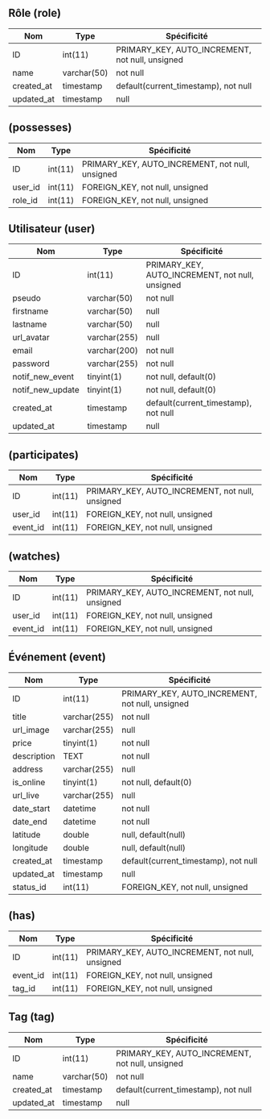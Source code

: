 ## Rôle (role)
 
| Nom | Type | Spécificité |
| -- | -- | -- |
| ID | int(11) | PRIMARY_KEY, AUTO_INCREMENT, not null, unsigned |
| name | varchar(50) | not null |
| created_at | timestamp | default(current_timestamp), not null |
| updated_at | timestamp | null |
 
 
## (possesses)
 
| Nom | Type | Spécificité |
| -- | -- | -- |
| ID | int(11) | PRIMARY_KEY, AUTO_INCREMENT, not null, unsigned |
| user_id | int(11) | FOREIGN_KEY, not null, unsigned |
| role_id | int(11) | FOREIGN_KEY, not null, unsigned |
 
 
## Utilisateur (user)
 
| Nom | Type | Spécificité |
| -- | -- | -- |
| ID | int(11) | PRIMARY_KEY, AUTO_INCREMENT, not null, unsigned |
| pseudo | varchar(50) | not null |
| firstname | varchar(50) | null |
| lastname | varchar(50) | null |
| url_avatar | varchar(255) | null |
| email | varchar(200) | not null |
| password | varchar(255) | not null |
| notif_new_event | tinyint(1) |  not null, default(0) |
| notif_new_update | tinyint(1) |  not null, default(0) |
| created_at | timestamp | default(current_timestamp), not null |
| updated_at | timestamp | null |
 
 
## (participates)
 
| Nom | Type | Spécificité |
| -- | -- | -- |
| ID | int(11) | PRIMARY_KEY, AUTO_INCREMENT, not null, unsigned |
| user_id | int(11) | FOREIGN_KEY, not null, unsigned |
| event_id | int(11) | FOREIGN_KEY, not null, unsigned |
 
 
 
## (watches)
 
| Nom | Type | Spécificité |
| -- | -- | -- |
| ID | int(11) | PRIMARY_KEY, AUTO_INCREMENT, not null, unsigned |
| user_id | int(11) | FOREIGN_KEY, not null, unsigned |
| event_id | int(11) | FOREIGN_KEY, not null, unsigned |
 
## Événement (event)
 
| Nom | Type | Spécificité |
| -- | -- | -- |
| ID | int(11) | PRIMARY_KEY, AUTO_INCREMENT, not null, unsigned |
| title | varchar(255) | not null |
| url_image | varchar(255) | null |
| price | tinyint(1) | not null |
| description | TEXT | not null |
| address | varchar(255) | null |
| is_online | tinyint(1) | not null, default(0) |
| url_live | varchar(255) | null |
| date_start | datetime | not null |
| date_end | datetime | not null |
| latitude | double | null, default(null) |
| longitude | double | null, default(null) |
| created_at | timestamp | default(current_timestamp), not null |
| updated_at | timestamp | null |
| status_id | int(11) | FOREIGN_KEY, not null, unsigned |
 
 
## (has)
 
| Nom | Type | Spécificité |
| -- | -- | -- |
| ID | int(11) | PRIMARY_KEY, AUTO_INCREMENT, not null, unsigned |
| event_id | int(11) | FOREIGN_KEY, not null, unsigned |
| tag_id | int(11) | FOREIGN_KEY, not null, unsigned |
 
 
## Tag (tag)
 
| Nom | Type | Spécificité |
| -- | -- | -- |
| ID | int(11) | PRIMARY_KEY, AUTO_INCREMENT, not null, unsigned |
| name | varchar(50) | not null |
| created_at | timestamp | default(current_timestamp), not null |
| updated_at | timestamp | null |
